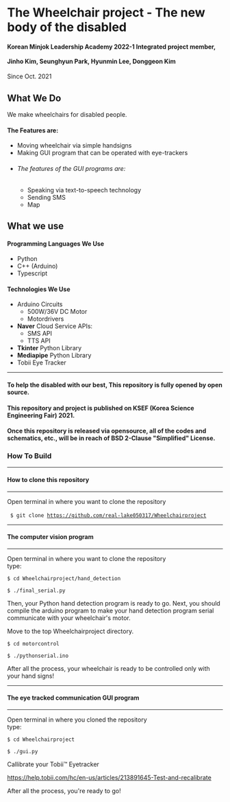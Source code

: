 # The Wheelchair project - The new body of the disabled
#### Korean Minjok Leadership Academy 2022-1 Integrated project member,<br><br> Jinho Kim, Seunghyun Park, Hyunmin Lee, Donggeon Kim <br>
Since Oct. 2021

## What We Do
We make wheelchairs for disabled people.<br>
#### The Features are: <br>
+ Moving wheelchair via simple handsigns
+ Making GUI program that can be operated with eye-trackers
+ ###### The features of the GUI programs are:
  + Speaking via text-to-speech technology
  + Sending SMS
  + Map

## What we use

#### Programming Languages We Use
+ Python
+ C++ (Arduino)
+ Typescript

#### Technologies We Use
+ Arduino Circuits
  + 500W/36V DC Motor
  + Motordrivers
+ **Naver** Cloud Service APIs:
  + SMS API
  + TTS API
+ **Tkinter** Python Library
+ **Mediapipe** Python Library
+ Tobii Eye Tracker
___

#### To help the disabled with our best, This repository is fully opened by open source.
#### This repository and project is published on KSEF (Korea Science Engineering Fair) 2021.
#### Once this repository is released via opensource, all of the codes and schematics, etc., will be in reach of BSD 2-Clause "Simplified" License.

### How To Build
___
#### How to clone this repository
___
Open terminal in where you want to clone the repository <br>
<br>
<code> $ git clone https://github.com/real-lake050317/Wheelchairproject </code>


___
#### The computer vision program
___
Open terminal in where you want to clone the repository <br>
type: 
```
$ cd Wheelchairproject/hand_detection
  
$ ./final_serial.py
```
Then, your Python hand detection program is ready to go.
Next, you should compile the arduino program to make your hand detection program serial communicate with your wheelchair's motor.

Move to the top Wheelchairproject directory.
```
$ cd motorcontrol
  
$ ./pythonserial.ino
```
After all the process, your wheelchair is ready to be controlled only with your hand signs!
___
#### The eye tracked communication GUI program
___
Open terminal in where you cloned the repository <br>
type: 
```
$ cd Wheelchairproject
  
$ ./gui.py
```
Callibrate your Tobii&trade; Eyetracker

https://help.tobii.com/hc/en-us/articles/213891645-Test-and-recalibrate

After all the process, you're ready to go!
